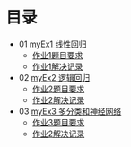 # 目录
- 01 [myEx1 线性回归](https://github.com/Lihao-me/My-MachineLearning/tree/main/01_Coursera-ML-AndrewNg-2011/02_exercises/01_myEx1)
  - [作业1题目要求](https://github.com/Lihao-me/My-MachineLearning/blob/main/01_Coursera-ML-AndrewNg-2011/02_exercises/01_myEx1/ex1.pdf)
  - [作业1解决记录](https://github.com/Lihao-me/My-MachineLearning/blob/main/01_Coursera-ML-AndrewNg-2011/02_exercises/01_myEx1/ex1_record.md)
- 02 [myEx2 逻辑回归](https://github.com/Lihao-me/My-MachineLearning/tree/main/01_Coursera-ML-AndrewNg-2011/02_exercises/02_myEx2)
  - [作业2题目要求](https://github.com/Lihao-me/My-MachineLearning/blob/main/01_Coursera-ML-AndrewNg-2011/02_exercises/02_myEx2/ex2.pdf)
  - [作业2解决记录](https://github.com/Lihao-me/My-MachineLearning/blob/main/01_Coursera-ML-AndrewNg-2011/02_exercises/02_myEx2/ex2_record.md)
- 03 [myEx3 多分类和神经网络](https://github.com/Lihao-me/My-MachineLearning/blob/main/01_Coursera-ML-AndrewNg-2011/02_exercises/03_myEx3)
  - [作业3题目要求](https://github.com/Lihao-me/My-MachineLearning/blob/main/01_Coursera-ML-AndrewNg-2011/02_exercises/03_myEx3/ex3.pdf)
  - [作业2解决记录](https://github.com/Lihao-me/My-MachineLearning/blob/main/01_Coursera-ML-AndrewNg-2011/02_exercises/03_myEx3/ex3_record.md)
